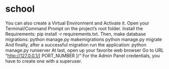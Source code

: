 # school
You can also create a Virtual Environment and Activate it.
Open your Terminal/Command Prompt on the project’s root folder.
Install the Requirements: pip install -r requirements.txt.
Then, make database migrations: python manage.py makemigrations
python manage.py migrate
And finally, after a successful migration run the application: python manage.py runserver
At last, open up your favorite web browser
Go to URL “http://127.0.0.1/[ PORT_NUMBER ]/“
For the Admin Panel credentials, you have to create one with a superuser.